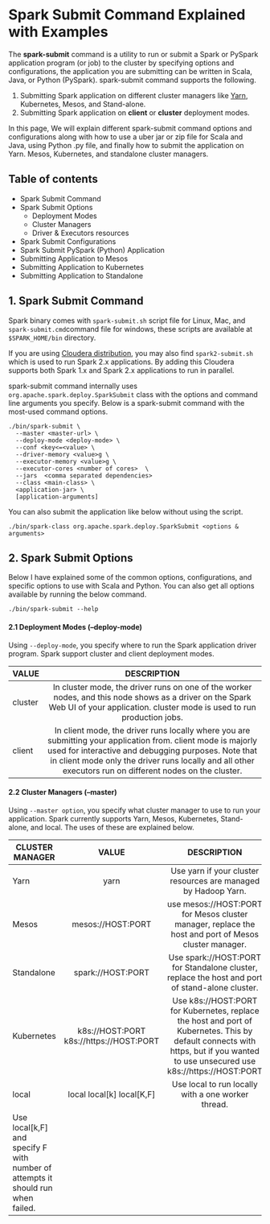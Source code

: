 # Spark Submit Command Explained with Examples

The **spark-submit** command is a utility to run or submit a Spark or PySpark application program (or job) to the cluster by specifying options and configurations, the application you are submitting can be written in Scala, Java, or Python (PySpark). spark-submit command supports the following.

1. Submitting Spark application on different cluster managers like [Yarn](https://sparkbyexamples.com/spark/spark-setup-on-hadoop-yarn/), Kubernetes, Mesos, and Stand-alone.
2. Submitting Spark application on **client** or **cluster** deployment modes.

In this page, We will explain different spark-submit command options and configurations along with how to use a uber jar or zip file for Scala and Java, using Python .py file, and finally how to submit the application on Yarn. Mesos, Kubernetes, and standalone cluster managers.

## Table of contents
- Spark Submit Command
- Spark Submit Options
  - Deployment Modes
  - Cluster Managers
  - Driver & Executors resources
- Spark Submit Configurations
- Spark Submit PySpark (Python) Application
- Submitting Application to Mesos
- Submitting Application to Kubernetes
- Submitting Application to Standalone

## 1. Spark Submit Command

Spark binary comes with ```spark-submit.sh``` script file for Linux, Mac, and ```spark-submit.cmd```command file for windows, these scripts are available at ```$SPARK_HOME/bin``` directory.

If you are using [Cloudera distribution](https://www.cloudera.com/downloads/cdh.html), you may also find ```spark2-submit.sh``` which is used to run Spark 2.x applications. By adding this Cloudera supports both Spark 1.x and Spark 2.x applications to run in parallel.

spark-submit command internally uses ```org.apache.spark.deploy.SparkSubmit``` class with the options and command line arguments you specify.
Below is a spark-submit command with the most-used command options.
```
./bin/spark-submit \
  --master <master-url> \
  --deploy-mode <deploy-mode> \
  --conf <key<=<value> \
  --driver-memory <value>g \
  --executor-memory <value>g \
  --executor-cores <number of cores>  \
  --jars  <comma separated dependencies>
  --class <main-class> \
  <application-jar> \
  [application-arguments]
 ```
 You can also submit the application like below without using the script.
 
 ```
 ./bin/spark-class org.apache.spark.deploy.SparkSubmit <options & arguments>
 ```
 ## 2. Spark Submit Options
 
 Below I have explained some of the common options, configurations, and specific options to use with Scala and Python. You can also get all options available by running the below command.

```./bin/spark-submit --help```
#### 2.1 Deployment Modes (–deploy-mode)
Using ```--deploy-mode```, you specify where to run the Spark application driver program. Spark support cluster and client deployment modes.

| VALUE        | DESCRIPTION |
| -------------|:-----------:|
| cluster      |In cluster mode, the driver runs on one of the worker nodes, and this node shows as a driver on the Spark Web UI of your application. cluster mode is used to run production jobs.|
| client       | In client mode, the driver runs locally where you are submitting your application from. client mode is majorly used for interactive and debugging purposes. Note that in client mode only the driver runs locally and all other executors run on different nodes on the cluster.|        

#### 2.2 Cluster Managers (–master)

Using ```--master option```, you specify what cluster manager to use to run your application. Spark currently supports Yarn, Mesos, Kubernetes, Stand-alone, and local. The uses of these are explained below.

| CLUSTER MANAGER |  VALUE   | DESCRIPTION |
| ----------------|:--------:|:-----------:|
| Yarn            | yarn|Use yarn if your cluster resources are managed by Hadoop Yarn.|
| Mesos           | mesos://HOST:PORT|use mesos://HOST:PORT for Mesos cluster manager, replace the host and port of Mesos cluster manager.|
| Standalone      | spark://HOST:PORT|Use spark://HOST:PORT for Standalone cluster, replace the host and port of stand-alone cluster.|
| Kubernetes      | k8s://HOST:PORT k8s://https://HOST:PORT| Use k8s://HOST:PORT for Kubernetes, replace the host and port of Kubernetes. This by default connects with https, but if you wanted to use unsecured use k8s://https://HOST:PORT|                    
| local           |local local[k] local[K,F] | Use local to run locally with a one worker thread.|Use local[k] and specify k with the number of cores you have locally, this runs application with k worker threads.| 
Use local[k,F] and specify F with number of attempts it should run when failed.|
                    

